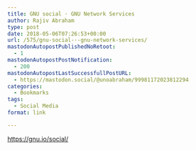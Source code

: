 ```yaml
---
title: GNU social · GNU Network Services
author: Rajiv Abraham
type: post
date: 2018-05-06T07:26:53+00:00
url: /575/gnu-social-·-gnu-network-services/
mastodonAutopostPublishedNoRetoot:
  - 1
mastodonAutopostPostNotification:
  - 200
mastodonAutopostLastSuccessfullPostURL:
  - https://mastodon.social/@unoabraham/99981172023812294
categories:
  - Bookmarks
tags:
  - Social Media
format: link

---
```

<https://gnu.io/social/>